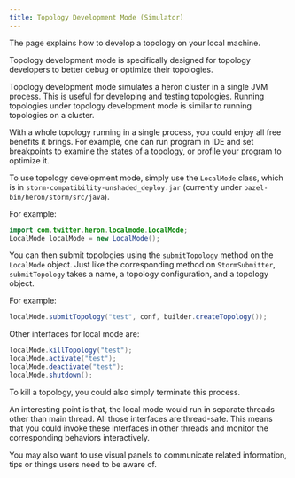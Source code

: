 ```yaml
---
title: Topology Development Mode (Simulator)
---
```


The page explains how to develop a topology on your local machine.

Topology development mode is specifically designed for topology developers to better debug or optimize their topologies.

Topology development mode simulates a heron cluster in a single JVM process. This is useful for developing and testing topologies.
Running topologies under topology development mode is similar to running topologies on a cluster.

With a whole topology running in a single process, you could enjoy all free benefits it brings.
For example, one can run program in IDE and set breakpoints to examine the states of a topology, or profile your program to optimize it.

To use topology development mode, simply use the ``LocalMode`` class, which is
in ``storm-compatibility-unshaded_deploy.jar``  (currently under ``bazel-bin/heron/storm/src/java``).

For example:

```java
import com.twitter.heron.localmode.LocalMode;
LocalMode localMode = new LocalMode();
```

You can then submit topologies using the ``submitTopology`` method on the ``LocalMode`` object. Just like the corresponding method on ``StormSubmitter``, ``submitTopology`` takes a name, a topology configuration, and a topology object.

For example:

```java
localMode.submitTopology("test", conf, builder.createTopology());
```

Other interfaces for local mode are:

```java
localMode.killTopology("test");
localMode.activate("test");
localMode.deactivate("test");
localMode.shutdown();
```

To kill a topology, you could also simply terminate this process.

An interesting point is that, the local mode would run in separate threads other than main thread. All those interfaces are thread-safe. This means that you could invoke these interfaces in other threads and monitor the corresponding behaviors interactively.

You may also want to use visual panels to communicate related information, tips or things users need to be aware of.
